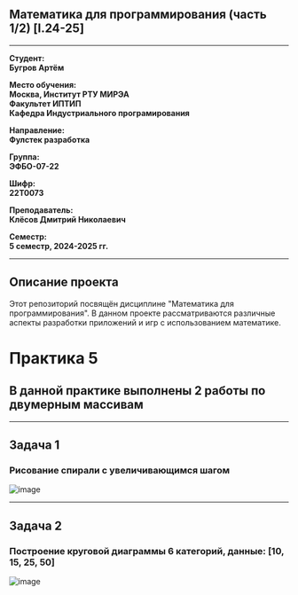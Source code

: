 ## Математика для программирования (часть 1/2) [I.24-25]
---

**Студент:**  
**Бугров Артём**  

**Место обучения:**  
**Москва, Институт РТУ МИРЭА**  
**Факультет ИПТИП**  
**Кафедра Индустриального програмирования**  

**Направление:**  
**Фулстек разработка**  

**Группа:**  
**ЭФБО-07-22**  

**Шифр:**  
**22Т0073**  

**Преподаватель:**  
**Клёсов Дмитрий Николаевич**  

**Семестр:**  
**5 семестр, 2024-2025 гг.**

---

## Описание проекта

Этот репозиторий посвящён дисциплине "Математика для программирования". В данном проекте рассматриваются различные аспекты разработки приложений и игр с использованием математике.


# Практика 5

## В данной практике выполнены 2 работы по двумерным массивам
__________

## Задача  1 

### Рисование спирали с увеличивающимся шагом

![image](https://github.com/user-attachments/assets/186380ca-683b-4cdb-9bec-1e09968780b6)


__________

## Задача  2

### Построение круговой диаграммы 6 категорий, данные: [10, 15, 25, 50]

![image](https://github.com/user-attachments/assets/c8d95250-2f1b-4303-a097-8e4cd1a13b81)
